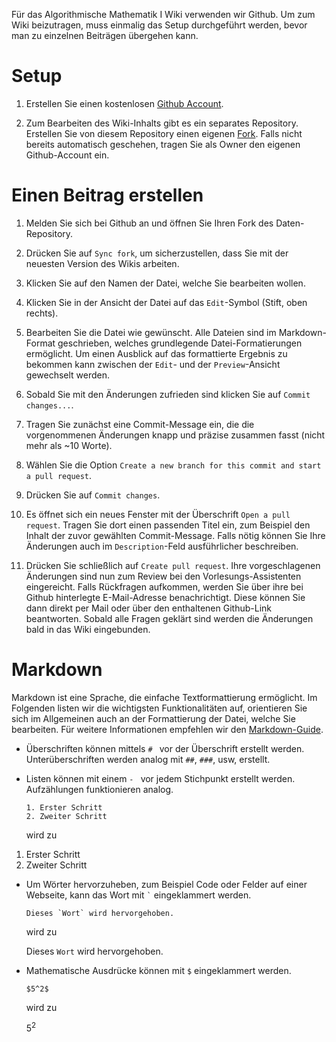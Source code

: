 Für das Algorithmische Mathematik I Wiki verwenden wir Github.
Um zum Wiki beizutragen, muss einmalig das Setup durchgeführt werden, bevor man zu einzelnen Beiträgen übergehen kann.

# Setup

1. Erstellen Sie einen kostenlosen [Github Account](https://github.com/signup).

2. Zum Bearbeiten des Wiki-Inhalts gibt es ein separates Repository.
   Erstellen Sie von diesem Repository einen eigenen [Fork](https://github.com/AlmaBonn/programming_wiki_raw/fork).
   Falls nicht bereits automatisch geschehen, tragen Sie als Owner den eigenen Github-Account ein.

# Einen Beitrag erstellen

1. Melden Sie sich bei Github an und öffnen Sie Ihren Fork des Daten-Repository.

2. Drücken Sie auf `Sync fork`, um sicherzustellen, dass Sie mit der neuesten
   Version des Wikis arbeiten.

3. Klicken Sie auf den Namen der Datei, welche Sie bearbeiten wollen.

4. Klicken Sie in der Ansicht der Datei auf das `Edit`-Symbol (Stift, oben rechts).

5. Bearbeiten Sie die Datei wie gewünscht.
   Alle Dateien sind im Markdown-Format geschrieben, welches grundlegende
   Datei-Formatierungen ermöglicht.
   Um einen Ausblick auf das formattierte Ergebnis zu bekommen kann zwischen der
   `Edit`- und der `Preview`-Ansicht gewechselt werden.

6. Sobald Sie mit den Änderungen zufrieden sind klicken Sie auf
   `Commit changes...`.

7. Tragen Sie zunächst eine Commit-Message ein, die die vorgenommenen Änderungen
   knapp und präzise zusammen fasst (nicht mehr als ~10 Worte).

8. Wählen Sie die Option
   `Create a new branch for this commit and start a pull request`.

9. Drücken Sie auf `Commit changes`.

10. Es öffnet sich ein neues Fenster mit der Überschrift `Open a pull request`.
   Tragen Sie dort einen passenden Titel ein, zum Beispiel den Inhalt der zuvor
   gewählten Commit-Message. Falls nötig können Sie Ihre Änderungen auch im
   `Description`-Feld ausführlicher beschreiben.
11. Drücken Sie schließlich auf `Create pull request`.
    Ihre vorgeschlagenen Änderungen sind nun zum Review bei den
    Vorlesungs-Assistenten eingereicht. Falls Rückfragen aufkommen, werden Sie
    über ihre bei Github hinterlegte E-Mail-Adresse benachrichtigt. Diese können
    Sie dann direkt per Mail oder über den enthaltenen Github-Link beantworten.
    Sobald alle Fragen geklärt sind werden die Änderungen bald in das Wiki
    eingebunden.

# Markdown

Markdown ist eine Sprache, die einfache Textformattierung ermöglicht.
Im Folgenden listen wir die wichtigsten Funktionalitäten auf, orientieren Sie
sich im Allgemeinen auch an der Formattierung der Datei, welche Sie bearbeiten.
Für weitere Informationen empfehlen wir den
[Markdown-Guide](https://www.markdownguide.org/basic-syntax/#overview).

- Überschriften können mittels `# ` vor der Überschrift erstellt werden.
  Unterüberschriften werden analog mit `##`, `###`, usw, erstellt.

- Listen können mit einem `- ` vor jedem Stichpunkt erstellt werden.
  Aufzählungen funktionieren analog.

      1. Erster Schritt
      2. Zweiter Schritt

   wird zu

1. Erster Schritt
2. Zweiter Schritt

- Um Wörter hervorzuheben, zum Beispiel Code oder Felder auf einer Webseite,
  kann das Wort mit `` ` `` eingeklammert werden.

      Dieses `Wort` wird hervorgehoben.

   wird zu

   Dieses `Wort` wird hervorgehoben.
- Mathematische Ausdrücke können mit `$` eingeklammert werden.

      $5^2$

   wird zu

   $5^2$
